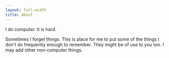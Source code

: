 ```yaml
---
layout: full-width
title: About
---
```


I do computer. It is hard. 

Sometimes I forget things. This is place for me to put some of the things I don't do frequently enough to remember. They might be of use to you too. I may add other non-computer things.



